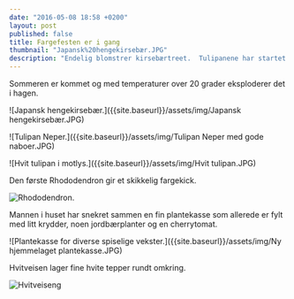 ```yaml
---
date: "2016-05-08 18:58 +0200"
layout: post
published: false
title: Fargefesten er i gang
thumbnail: "Japansk%20hengekirsebær.JPG"
description: "Endelig blomstrer kirsebærtreet.  Tulipanene har startet showet og stadig nye åpner seg i solen.  Noen kommer igjen år etter år, mens andre er resultatet fra høstens fristelser. "
---
```


Sommeren er kommet og med temperaturer over 20 grader eksploderer det i hagen.

![Japansk hengekirsebær.]({{site.baseurl}}/assets/img/Japansk hengekirsebær.JPG)

![Tulipan Neper.]({{site.baseurl}}/assets/img/Tulipan Neper med gode naboer.JPG)

![Hvit tulipan i motlys.]({{site.baseurl}}/assets/img/Hvit tulipan.JPG)

<!--more-->

Den første Rhododendron gir et skikkelig fargekick.

![Rhododendron.]({{site.baseurl}}/assets/img/Rhododendron.JPG)

Mannen i huset har snekret sammen en fin plantekasse som allerede er fylt med litt krydder, noen jordbærplanter og en cherrytomat. 

![Plantekasse for diverse spiselige vekster.]({{site.baseurl}}/assets/img/Ny hjemmelaget plantekasse.JPG)

Hvitveisen lager fine hvite tepper rundt omkring.

![Hvitveiseng]({{site.baseurl}}/assets/img/Hvitveiseng.JPG)



